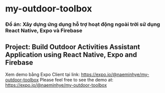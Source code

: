 # my-outdoor-toolbox

### Đồ án: Xây dựng ứng dụng hỗ trợ hoạt động ngoài trời sử dụng React Native, Expo và Firebase
## Project: Build Outdoor Activities Assistant Application using React Native, Expo and Firebase

Xem demo bằng Expo Client tại link: https://expo.io/@naeminhye/my-outdoor-toolbox
Please feel free to see the demo at: https://expo.io/@naeminhye/my-outdoor-toolbox

